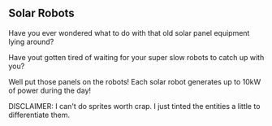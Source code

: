 Solar Robots
---
Have you ever wondered what to do with that old solar panel equipment lying around?

Have yout gotten tired of waiting for your super slow robots to catch up with you?

Well put those panels on the robots! Each solar robot generates up to 10kW of power during the day!


DISCLAIMER: I can't do sprites worth crap. I just tinted the entities a little to differentiate them.

